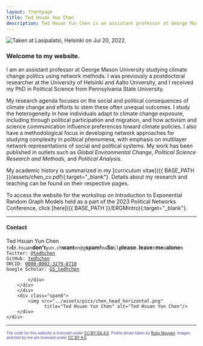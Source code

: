 ```yaml
---
layout: frontpage
title: Ted Hsuan Yun Chen
description: Ted Hsuan Yun Chen is an assistant professor at George Mason University.
---
```




<div class="container-narrownomargin">
<img src="../assets/pics/banners/helsinki_lasipalatsi.jpg" 
		title= "Taken at Lasipalatsi, Helsinki on Jul 20, 2022." alt="Taken at Lasipalatsi, Helsinki on Jul 20, 2022."/>
</div>



### Welcome to my website.

I am an assistant professor at George Mason University studying climate change politics using network methods. I was previously a postdoctoral researcher at the University of Helsinki and Aalto University, and I received my PhD in Political Science from Pennsylvania State University. 

My research agenda focuses on the social and political consequences of climate change and efforts to stem these often unequal outcomes. I study the heterogeneity in how individuals adapt to climate change exposure, including through political participation and migration, and how activism and science communication influence preferences toward climate policies. I also have a methodological focus in developing network approaches for studying complexity in political phenomena, with emphasis on multilayer network representations of social and political systems. My work has been published in outlets such as _Global Environmental Change_, _Political Science Research and Methods_, and _Political Analysis_.

My academic history is summarized in my [curriculum vitae]({{ BASE_PATH }}/assets/chen_cv.pdf){:target="_blank"}. Details about my research and teaching can be found on their respective pages.<br/>

To access the website for the workshop on Introduction to Exponential Random Graph Models held as a part of the 2023 Political Networks Conference, click [here]({{ BASE_PATH }}/ERGMintro){:target="_blank"}.


---

<div class="container-narrownomargin">
    <div class="row-fluid">
        <div class="span6">
		<h4><a name="contact"></a>Contact</h4>
		<div class="row-fluid">
			<div class="span6">
				Ted Hsuan Yun Chen<br/>
				<div id="hide_email">
					<code>te</code><b>I</b><code>d.hsuan</code><b>don't</b><code>yun.ch</code><b>want</b><code>en@g</code><b>spam!</b><code>ma</code><b>So</b><code>il</code><b>please</b><code>.</code><b>leave</b><code>c</code><b>me</b><code>o</code><b>alone</b><code>m</code><br/>
				</div>
				<code>Twitter: <a href="https://twitter.com/tedhchen" target="_blank" rel="noreferrer">@tedhchen</a></code><br/>
				<code>GitHub: <a href="https://github.com/tedhchen" target="_blank" rel="noreferrer">tedhchen</a></code><br/>
				<code>ORCID: <a href="https://orcid.org/0000-0002-3279-8710" target="_blank" rel="noreferrer">0000-0002-3279-8710</a></code><br/>
				<code>Google Scholar: <a href="http://bit.ly/GS_tedhchen" target="_blank" rel="noreferrer">GS_tedhchen</a></code><br/>
			</div>
			<div class="span6">

			</div>
		</div>
        </div>
        <div class="span6">
            <img src="../assets/pics/chen_head_horizontal.png"
                  title="Ted Hsuan Yun Chen" alt="Ted Hsuan Yun Chen"/>
        </div>
    </div>
</div>

---

<div class="container-narrownomargin pull-right">
  <font size="1" color="darkslateblue">The code for this website is licensed under <a href="https://creativecommons.org/licenses/by-sa/4.0/" target="_blank" rel="noreferrer">CC BY-SA 4.0</a>. Profile photo taken by <a href="https://www.rubynguyen.photography/" target="_blank" rel="noreferrer">Ruby Nguyen</a>. Images and text by me are licensed under <a href="https://creativecommons.org/licenses/by/4.0/" target="_blank" rel="noreferrer">CC BY 4.0</a>.</font>
</div>
